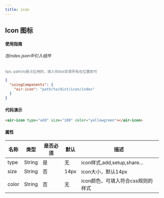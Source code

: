 ```yaml
---
title: icon
---
```


## Icon 图标

#### 使用指南

###### 在index.json中引入组件

<p class="tip" style="font-size: .85em;color: #6a737d;">
 tips: path/to是占位用的，填入你dist目录所有在位置即可
</p>

```json
{
  "usingComponents": {
    "air-icon": "path/to/dist/icon/index"
  }
}
```

#### 代码演示
```html
<air-icon type="add" size="100" color="yellowgreen"></air-icon>
```



#### 属性
名称 | 类型 | 是否必须 | 默认 | 描述
---|---|---|---|---|
type | String | 是 | 无 | icon样式,add,setup,share...
size | String | 否 | 14px | icon大小，默认14px
color | String | 否 | 无 | icon颜色，可填入符合css规则的样式

<!-- #### 支持以下type类型
![image](../assets/icon1.png)
![image](../assets/icon2.png)
![image](../assets/icon3.png) -->
